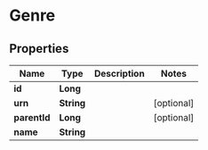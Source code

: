 

# Genre

## Properties

Name | Type | Description | Notes
------------ | ------------- | ------------- | -------------
**id** | **Long** |  | 
**urn** | **String** |  |  [optional]
**parentId** | **Long** |  |  [optional]
**name** | **String** |  | 



